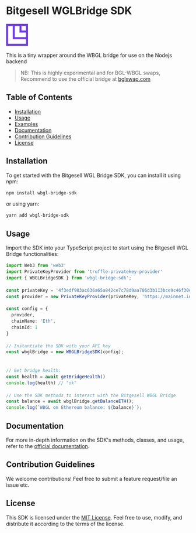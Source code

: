 # Bitgesell WGLBridge SDK
<img src="Icon.png" style="height: 60px;"/>

This is a tiny wrapper around the WBGL bridge for use on the Nodejs backend

> NB: This is highly experimental and for BGL-WBGL swaps, Recommend to use the official bridge at [bglswap.com](https://bglswap.com/)


## Table of Contents

- [Installation](#installation)
- [Usage](#usage)
- [Examples](#examples)
- [Documentation](#documentation)
- [Contribution Guidelines](#contribution-guidelines)
- [License](#license)

## Installation

To get started with the Bitgesell WGL Bridge SDK, you can install it using npm:

```bash
npm install wbgl-bridge-sdk
```

or using yarn:

```bash
yarn add wbgl-bridge-sdk
```

## Usage

Import the SDK into your TypeScript project to start using the Bitgesell WGL Bridge functionalities:

```typescript
import Web3 from 'web3'
import PrivateKeyProvider from 'truffle-privatekey-provider'
import { WBGLBridgeSDK } from 'wbgl-bridge-sdk';

const privateKey = '4f3edf983ac636a65a842ce7c78d9aa706d3b113bce9c46f30d7d21715b23b1d'
const provider = new PrivateKeyProvider(privateKey, 'https://mainnet.infura.com')

const config = {
  provider,
  chainName: 'Eth',
  chainId: 1
}

// Instantiate the SDK with your API key
const wbglBridge = new WBGLBridgeSDK(config);


// Get bridge health:
const health = await getBridgeHealth()
console.log(health) // "ok"

// Use the SDK methods to interact with the Bitgesell WBGL Bridge
const balance = await wbglBridge.getBalanceETH();
console.log(`WBGL on Ethereum balance: ${balance}`);
```

## Documentation

For more in-depth information on the SDK's methods, classes, and usage, refer to the [official documentation](docs/).

## Contribution Guidelines

We welcome contributions! Feel free to submit a feature request/file an issue etc.

## License

This SDK is licensed under the [MIT License](LICENSE). Feel free to use, modify, and distribute it according to the terms of the license.

